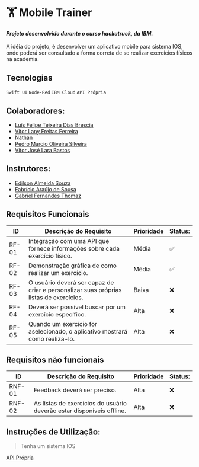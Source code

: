 # :weight_lifting: **Mobile Trainer** 

#### *Projeto desenvolvido durante o curso hackatruck, da IBM.*
A idéia do projeto, é desenvolver um aplicativo mobile para sistema IOS, onde poderá ser consultado a forma correta de se realizar exercícios físicos na academia. 

## **Tecnologias**
`Swift UI` `Node-Red` `IBM Cloud` `API Própria`

## Colaboradores:

- [Luís Felipe Teixeira Dias Brescia](https://www.linkedin.com/in/luisbrescia)
- [Vitor Lany Freitas Ferreira](https://www.linkedin.com/in/vitorlany)
- [Nathan]()
- [Pedro Marcio Oliveira Silveira](https://www.linkedin.com/in/pedromos16)
- [Vitor José Lara Bastos](https://www.linkedin.com/in/vitor_jose)

## Instrutores:

- [Edilson Almeida Souza]()
- [Fabrício Araújo de Sousa]()
- [Gabriel Fernandes Thomaz]()

## Requisitos Funcionais

|ID    | Descrição do Requisito  | Prioridade | Status: |
|------|-----------------------------------------|----|------|
|RF-01| Integração com uma API que fornece informações sobre cada exercício físico. | Média | :white_check_mark: |
|RF-02| Demonstração gráfica de como realizar um exercício. | Média | :white_check_mark: |
|RF-03| O usuário deverá ser capaz de criar e personalizar suas próprias listas de exercícios. | Baixa | :x: |
|RF-04| Deverá ser possível buscar por um exercício específico. | Alta | :x: |
|RF-05| Quando um exercício for aselecionado, o aplicativo mostrará como realiza-lo. | Alta | :x: |

## Requisitos não funcionais
|ID    | Descrição do Requisito  | Prioridade | Status: |
|------|-----------------------------------------|----|------|
|RNF-01| Feedback deverá ser preciso. | Alta | :x: |
|RNF-02| As listas de exercícios do usuário deverão estar disponíveis offline. | Alta | :x: |


## Instruções de Utilização:
> Tenha um sistema IOS <br/>

[API Própria]()
